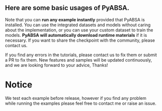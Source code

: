 ## Here are some basic usages of PyABSA.

Note that you can **run any example instantly** provided that PyABSA is installed. You can use the integrated datasets
and models without caring about the implementation, or you can use your custom dataset to train the models. **PyABSA
will automatically download runtime materials** if it is necessary. If you want to share the checkpoint with the
community, please contact us.

If you find any errors in the tutorials, please contact us to fix them or submit a PR to fix them. New features and
samples will be updated continuously, and we are looking forward to your advice, Thanks!

# Notice

We test each example before release, however if you find any problem while running the examples please feel free to
contact me or raise an issue.

